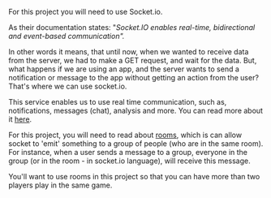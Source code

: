 
For this project you will need to use Socket.io.

  

As their documentation states: "_Socket.IO enables real-time, bidirectional and event-based communication"._

  

In other words it means, that until now, when we wanted to receive data from the server, we had to make a GET request, and wait for the data. But, what happens if we are using an app, and the server wants to send a notification or message to the app without getting an action from the user? That's where we can use socket.io.

  

This service enables us to use real time communication, such as, notifications, messages (chat), analysis and more. You can read more about it [here](https://socket.io/).

  

For this project, you will need to read about [rooms](https://socket.io/docs/rooms-and-namespaces/#Rooms), which is can allow socket to 'emit' something to a group of people (who are in the same room). For instance, when a user sends a message to a group, everyone in the group (or in the room - in socket.io language), will receive this message.

  

You'll want to use rooms in this project so that you can have more than two players play in the same game.
